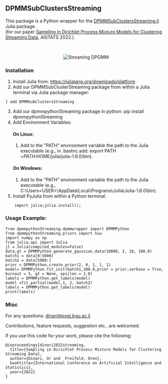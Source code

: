 ## DPMMSubClustersStreaming

This package is a Python wrapper for the [DPMMSubClustersStreaming.jl](https://github.com/BGU-CS-VIL/DPMMSubClustersStreaming.jl) Julia package.<br>
(for our paper [Sampling in Dirichlet Process Mixture Models for Clustering Streaming Data](https://dinarior.github.io/papers/Dinari_AISTATS_streaming.pdf), AISTATS 2022.).

<br>
<p align="center">
<img src="appended.gif" alt="Streaming DPGMM">
</p>


### Installation

1. Install Julia from: https://julialang.org/downloads/platform
2. Add our DPMMSubClusterStreaming package from within a Julia terminal via Julia package manager:
```
] add DPMMSubClustersStreaming
```
3. Add our dpmmpythonStreaming package in python: pip install dpmmpythonStreaming
4. Add Environment Variables:
	#### On Linux:
	1. Add to the "PATH" environment variable the path to the Julia executable (e.g., in .bashrc add: export PATH =$PATH:$HOME/julia/julia-1.6.0/bin).
	#### On Windows:
	1. Add to the "PATH" environment variable the path to the Julia executable (e.g., C:\Users\<USER>\AppData\Local\Programs\Julia\Julia-1.6.0\bin).
5. Install PyJulia from within a Python terminal:
```
	import julia;julia.install();
```

### Usage Example:

```
from dpmmpythonStreaming.dpmmwrapper import DPMMPython
from dpmmpythonStreaming.priors import niw
import numpy as np
from julia.api import Julia
jl = Julia(compiled_modules=False)
data,gt = DPMMPython.generate_gaussian_data(10000, 2, 10, 100.0)
batch1 = data[0:5000]
batch2 = data[5000:]
prior = DPMMPython.create_prior(2, 0, 1, 1, 1)
model= DPMMPython.fit_init(batch1,100.0,prior = prior,verbose = True, burnout = 5, gt = None, epsilon = 1.0)
labels = DPMMPython.get_labels(model)
model =fit_partial(model,1, 2, batch2)
labels = DPMMPython.get_labels(model)
print(labels)
```
### Misc

For any questions: dinari@post.bgu.ac.il

Contributions, feature requests, suggestion etc.. are welcomed.

If you use this code for your work, please cite the following:

```
@inproceedings{dinari2022streaming,
  title={Sampling in Dirichlet Process Mixture Models for Clustering Streaming Data},
  author={Dinari, Or and  Freifeld, Oren},
  booktitle={International Conference on Artificial Intelligence and Statistics},
  year={2022}
}
```
